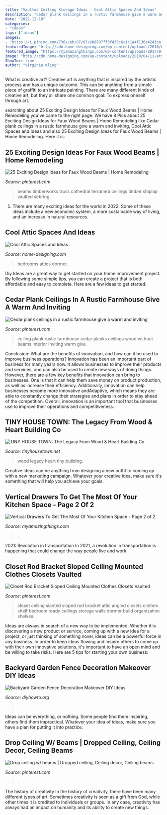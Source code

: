 ```yaml
---
title: "Vaulted Ceiling Storage Ideas - Cool Attic Spaces And Ideas"
description: "Cedar plank ceilings in a rustic farmhouse give a warm and inviting"
date: "2022-12-18"
categories:
- "ideas"
tags: ["ideas"]
images:
- "https://i.pinimg.com/736x/eb/87/07/eb8707ff3f435c6c1c1a4f136e4243ca.jpg"
featuredImage: "http://cdn.home-designing.com/wp-content/uploads/2010/04/11-attic-space.jpg"
featured_image: "https://myamazingthings.com/wp-content/uploads/2017/01/pull-out.jpg"
image: "http://cdn.home-designing.com/wp-content/uploads/2010/04/11-attic-space.jpg"
ShowToc: true
author: "Virginia Kling"
---
```



What is creative art?
Creative art is anything that is inspired by the artistic process and has a unique outcome. This can be anything from a simple piece of graffiti to an intricate painting. There are many different kinds of creative art, but they all share one common goal: To express oneself through art.

	

		
searching about 25 Exciting Design Ideas for Faux Wood Beams | Home Remodeling you've came to the right page. We have 8 Pics about 25 Exciting Design Ideas for Faux Wood Beams | Home Remodeling like Cedar plank ceilings in a rustic farmhouse give a warm and inviting, Cool Attic Spaces and Ideas and also 25 Exciting Design Ideas for Faux Wood Beams | Home Remodeling. Here it is:
		
    
## 25 Exciting Design Ideas For Faux Wood Beams | Home Remodeling

<img loading=lazy src="https://i.pinimg.com/736x/d6/50/7c/d6507c7e4ccfaa1767b343d14e699ce4.jpg" onerror="this.onerror=null;this.src='https://tse2.mm.bing.net/th?id=OIP.ml2nIoKP-GVavwMd2xsZXgHaKf&amp;pid=15.1';" alt="25 Exciting Design Ideas for Faux Wood Beams | Home Remodeling">

_Source: pinterest.com_

>beams timberworks truss cathedral terranera ceilings timber shiplap vaulted sebring. 

	

1. There are many exciting ideas for the world in 2022. Some of these ideas include a new economic system, a more sustainable way of living, and an increase in natural resources.

    
## Cool Attic Spaces And Ideas

<img loading=lazy src="http://cdn.home-designing.com/wp-content/uploads/2010/04/11-attic-space.jpg" onerror="this.onerror=null;this.src='https://tse1.mm.bing.net/th?id=OIP.OS0TsuhV70qJy0cfswI6BAHaE8&amp;pid=15.1';" alt="Cool Attic Spaces and Ideas">

_Source: home-designing.com_

>bedrooms attics dormer. 

	

Diy Ideas are a great way to get started on your home improvement project. By following some simple tips, you can create a project that is both affordable and easy to complete. Here are a few ideas to get started: 

    
## Cedar Plank Ceilings In A Rustic Farmhouse Give A Warm And Inviting

<img loading=lazy src="https://i.pinimg.com/736x/08/4f/1c/084f1c8ff452d389618a233873267f97--plank-ceiling-rustic-farmhouse.jpg" onerror="this.onerror=null;this.src='https://tse1.mm.bing.net/th?id=OIP.9HOoqeWV-d3icJjxJjHNjQHaJ3&amp;pid=15.1';" alt="Cedar plank ceilings in a rustic farmhouse give a warm and inviting">

_Source: pinterest.com_

>ceiling plank rustic farmhouse cedar planks ceilings wood without beams interior inviting warm give. 

	

Conclusion: What are the benefits of innovation, and how can it be used to improve business operations?
Innovation has been an important part of business for many years now. It allows businesses to improve their products and services, and can also be used to create new ways of doing things. However, there are a few key benefits that innovation can bring to businesses. One is that it can help them save money on product production, as well as increase their efficiency. Additionally, innovation can help businesses become more innovative andAdaptive, which means they are able to constantly change their strategies and plans in order to stay ahead of the competition. Overall, innovation is an important tool that businesses use to improve their operations and competitiveness.

    
## TINY HOUSE TOWN: The Legacy From Wood &amp; Heart Building Co

<img loading=lazy src="https://4.bp.blogspot.com/-F7GOV2SjKuE/WatvROnZXNI/AAAAAAAAbI0/zNII-ToAdW0C56H4yoCA8bAwtyTrSmrfgCLcBGAs/s1600/legacy-wood-and-heart-14.jpg" onerror="this.onerror=null;this.src='https://tse3.mm.bing.net/th?id=OIP.bVScOBBpc2rv4EoMyusyrAHaLG&amp;pid=15.1';" alt="TINY HOUSE TOWN: The Legacy From Wood &amp; Heart Building Co">

_Source: tinyhousetown.net_

>wood legacy heart tiny building. 

	

Creative ideas can be anything from designing a new outfit to coming up with a new marketing campaign. Whatever your creative idea, make sure it's something that will help you achieve your goals.

    
## Vertical Drawers To Get The Most Of Your Kitchen Space - Page 2 Of 2

<img loading=lazy src="https://myamazingthings.com/wp-content/uploads/2017/01/pull-out.jpg" onerror="this.onerror=null;this.src='https://tse3.mm.bing.net/th?id=OIP.6lSZtf_5BKsvQRHFYsSUkwHaLH&amp;pid=15.1';" alt="Vertical Drawers To Get The Most Of Your Kitchen Space - Page 2 of 2">

_Source: myamazingthings.com_

>. 

	

2021: Revolution in transportation
In 2021, a revolution in transportation is happening that could change the way people live and work.

    
## Closet Rod Bracket Sloped Ceiling Mounted Clothes Closets Vaulted

<img loading=lazy src="https://i.pinimg.com/736x/eb/87/07/eb8707ff3f435c6c1c1a4f136e4243ca.jpg" onerror="this.onerror=null;this.src='https://tse3.mm.bing.net/th?id=OIP.QA_TsA4zKO8iyBnMogHP3QHaNK&amp;pid=15.1';" alt="Closet Rod Bracket Sloped Ceiling Mounted Clothes Closets Vaulted">

_Source: pinterest.com_

>closet ceiling slanted sloped rod bracket attic angled closets clothes shelf bedroom ready ceilings storage walls dormer build organization shelves. 

	

Ideas are always in search of a new way to be implemented. Whether it is discovering a new product or service, coming up with a new idea for a project, or just thinking of something novel, ideas can be a powerful force in any business. In order to keep ideas flowing and inspire others to come up with their own innovative solutions, it's important to have an open mind and be willing to take risks. Here are 5 tips for starting your own business: 
    
## Backyard Garden Fence Decoration Makeover DIY Ideas

<img loading=lazy src="https://www.diyhowto.org/wp-content/uploads/DIY-Metal-Flower-Garden-Fence-Decor-20-Fence-Decoration-Makeover-DIY-Ideas-DIYHowto.jpg" onerror="this.onerror=null;this.src='https://tse2.mm.bing.net/th?id=OIP.CfBWLJtQSjk-m2t2pbmnbwHaLH&amp;pid=15.1';" alt="Backyard Garden Fence Decoration Makeover DIY Ideas">

_Source: diyhowto.org_

>. 

	

Ideas can be everything, or nothing. Some people find them inspiring, others find them impractical. Whatever your idea of ideas, make sure you have a plan for putting it into practice.

    
## Drop Ceiling W/ Beams | Dropped Ceiling, Ceiling Decor, Ceiling Beams

<img loading=lazy src="https://i.pinimg.com/736x/ab/7f/39/ab7f3988a6c0d289360c941352e2ccd8.jpg" onerror="this.onerror=null;this.src='https://tse2.mm.bing.net/th?id=OIP.2vgdEk8auSeTGB3xzmZTsgHaJ3&amp;pid=15.1';" alt="Drop ceiling w/ beams | Dropped ceiling, Ceiling decor, Ceiling beams">

_Source: pinterest.com_

>. 

	

The history of creativity
In the history of creativity, there have been many different types of art. Sometimes creativity is seen as a gift from God, while other times it is credited to individuals or groups. In any case, creativity has always had an impact on humanity and its ability to create new things.

